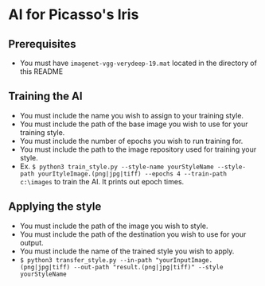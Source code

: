 # AI for Picasso's Iris

## Prerequisites
   - You must have `imagenet-vgg-verydeep-19.mat` located in the directory of this README

## Training the AI
- You must include the name you wish to assign to your training style.
- You must include the path of the base image you wish to use for your training style.
- You must include the number of epochs you wish to run training for.
- You must include the path to the image repository used for training your style.  
- Ex. `$ python3 train_style.py --style-name yourStyleName --style-path yourItyleImage.(png|jpg|tiff) --epochs 4 --train-path c:\images`  to train the AI. It prints out epoch times.


## Applying the style
- You must include the path of the image you wish to style.
- You must include the path of the destination you wish to use for your output.
- You must include the name of the trained style you wish to apply.
- `$ python3 transfer_style.py --in-path "yourInputImage.(png|jpg|tiff) --out-path "result.(png|jpg|tiff)" --style yourStyleName`
